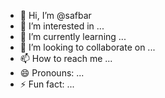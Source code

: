 - 👋 Hi, I’m @safbar
- 👀 I’m interested in ...
- 🌱 I’m currently learning ...
- 💞️ I’m looking to collaborate on ...
- 📫 How to reach me ...
- 😄 Pronouns: ...
- ⚡ Fun fact: ...

<!---
safbar/safbar is a ✨ special ✨ repository because its `README.md` (this file) appears on your GitHub profile.
You can click the Preview link to take a look at your changes.
--->
